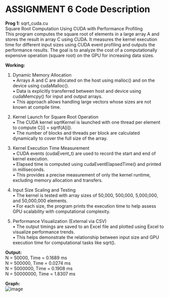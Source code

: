 # ASSIGNMENT 6 Code Description  

**Prog 1:** sqrt_cuda.cu  
Square Root Computation Using CUDA with Performance Profiling  
This program computes the square root of elements in a large array A and stores the result in array C using CUDA. It measures the kernel execution time for different input sizes using CUDA event profiling and outputs the performance results. The goal is to analyze the cost of a computationally expensive operation (square root) on the GPU for increasing data sizes.  

**Working:**   
1. Dynamic Memory Allocation  
• Arrays A and C are allocated on the host using malloc() and on the device using cudaMalloc().  
• Data is explicitly transferred between host and device using cudaMemcpy() for input and output arrays.  
• This approach allows handling large vectors whose sizes are not known at compile time.  

2. Kernel Launch for Square Root Operation  
• The CUDA kernel sqrtKernel is launched with one thread per element to compute C[i] = sqrtf(A[i]).  
• The number of blocks and threads per block are calculated dynamically to cover the full size of the array.  

3. Kernel Execution Time Measurement  
• CUDA events (cudaEvent_t) are used to record the start and end of kernel execution.  
• Elapsed time is computed using cudaEventElapsedTime() and printed in milliseconds.  
• This provides a precise measurement of only the kernel runtime, excluding memory allocation and transfers.  

4. Input Size Scaling and Testing  
• The kernel is tested with array sizes of 50,000, 500,000, 5,000,000, and 50,000,000 elements.  
• For each size, the program prints the execution time to help assess GPU scalability with computational complexity.  

5. Performance Visualization (External via CSV)  
• The output timings are saved to an Excel file and plotted using Excel to visualize performance trends.  
• This helps demonstrate the relationship between input size and GPU execution time for computational tasks like sqrt().

**Output:**  
N = 50000, Time = 0.1689 ms  
N = 500000, Time = 0.0274 ms  
N = 5000000, Time = 0.1908 ms  
N = 50000000, Time = 1.8307 ms  

**Graph:**  
![image](https://github.com/user-attachments/assets/7940578f-9259-4cb3-8e06-dab9b41f3ba7)


